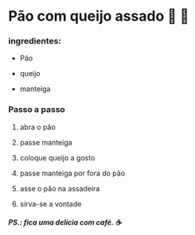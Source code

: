 # Pão com queijo assado :bread: :cheese:

### ingredientes:

- Pão

- queijo

- manteiga

### Passo a passo

1. abra o pão

2. passe manteiga

3. coloque queijo a gosto

4. passe manteiga por fora do pão

5. asse o pão na assadeira

6. sirva-se a vontade

 ##### PS.: fica uma delícia com café.  :coffee:

  